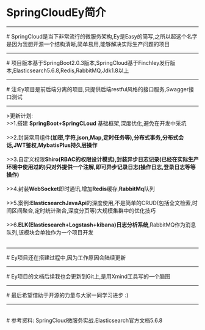 # SpringCloudEy简介
<hr>
# SpringCloud是当下非常流行的微服务架构,Ey是Easy的简写,之所以起这个名字是因为我想开源一个结构清晰,简单易用,能够解决实际生产问题的项目
<hr>
# 项目版本基于SpringBoot2.0.3版本,SpringCloud基于Finchley发行版本,Elasticsearch5.6.8,Redis,RabbitMQ,Jdk1.8以上<br>
<hr>
# 注:Ey项目是前后端分离的项目,只提供后端restful风格的接口服务,Swagger接口测试
<hr>
>更新计划:<br>
>>1.搭建 <strong>SpringBoot+SpringCLoud</strong> 基础框架,深度优化,避免在开发中采坑<br><br>
>>2.封装常用组件<strong>(加密,字符,json,Map,定时任务等),分布式事务,分布式会话,JWT鉴权,MybatisPlus持久层操作</strong><br><br>
>>3.自定义权限<strong>Shiro(RBAC的权限设计模式),封装异步日志记录(已经在实际生产环境中使用过的)只对外提供一个注解,即可异步记录日志(操作日志,登录日志等等操作)</strong><br><br>
>>4.封装<strong>WebSocket</strong>即时通讯,增加<strong>Redis</strong>缓存,<strong>RabbitMq</strong>队列<br><br>
>>5.案例:<strong>ElasticsearchJavaApi</strong>的深度使用,不是简单的CRUD(包括全文检索,时间区间聚合,定时统计聚合,深度分页等)大规模集群中的优化技巧<br><br>
>>6.<strong>ELK(Elasticsearch+Logstash+kibana)日志分析系统</strong>,RabbitMQ作为消息队列,该模块会单独作为一个项目开发<br><br>
<hr>
# Ey项目还在搭建过程中,因为工作原因会陆续更新
<hr>
# Ey项目的文档后续我也会更新到Git上,是用Xmind工具写的一个脑图
<hr>
# 最后希望借助于开源的力量与大家一同学习进步 :)
<hr>
<br>
# 参考资料: SpringCloud微服务实战.Elasticsearch官方文档5.6.8
